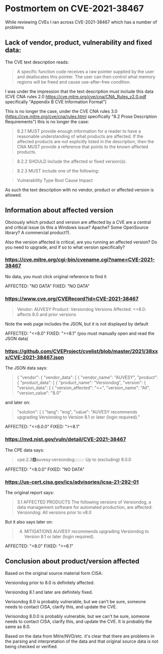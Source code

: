 # Postmortem on CVE-2021-38467

While reviewing CVEs I ran across CVE-2021-38467 which has a number of problems

## Lack of vendor, product, vulnerability and fixed data:

The CVE text description reads:

> A specific function code receives a raw pointer supplied by the user and deallocates this pointer. The user can then control what memory regions will be freed and cause use-after-free condition.

I was under the impression that the text description must include this data (CVE CNA rules 2.0 https://cve.mitre.org/cve/cna/CNA_Rules_v2.0.pdf specifically "Appendix B CVE Information Format") 

This is no longer the case, under the CVE CNA rules 3.0 (https://cve.mitre.org/cve/cna/rules.html specifically "8.2 Prose Description Requirements") this is no longer the case:

> 8.2.1 MUST provide enough information for a reader to have a reasonable understanding of what products are affected. If the affected products are not explicitly listed in the description, then the CNA MUST provide a reference that points to the known affected products.

> 8.2.2 SHOULD include the affected or fixed version(s).

> 8.2.3 MUST include one of the following:

> Vulnerability Type
> Root Cause
> Impact

As such the text description with no vendor, product or affected version is allowed.

## Information about affected version

Obviously which product and version are affected by a CVE are a central and critical issue (is this a Windows issue? Apache? Some OpenSource library? A commercial product?). 

Also the version affected is critical, are you running an affected version? Do you need to upgrade, and if so to what version specifically?

### https://cve.mitre.org/cgi-bin/cvename.cgi?name=CVE-2021-38467

No data, you must click original reference to find it

AFFECTED: "NO DATA"
FIXED: "NO DATA"

### https://www.cve.org/CVERecord?id=CVE-2021-38467

> Vendor: AUVESY
> Product: Versiondog
> Versions Affected:
> <=8.0: affects 8.0 and prior versions

Note the web page includes the JSON, but it is not displayed by default

AFFECTED: "<=8.0"
FIXED: ">=8.1" (you must manually open and read the JSON data)

### https://github.com/CVEProject/cvelist/blob/master/2021/38xxx/CVE-2021-38467.json

The JSON data says:

> {
>   "vendor": {
>     "vendor_data": [
>       {
>         "vendor_name": "AUVESY",
>         "product": {
>           "product_data": [
>             {
>               "product_name": "Versiondog",
>               "version": {
>                 "version_data": [
>                   {
>                     "version_affected": "<=",
>                     "version_name": "All",
>                     "version_value": "8.0"

and later on:

>    "solution": [
>        {
>            "lang": "eng",
>            "value": "AUVESY recommends upgrading Versiondog to Version 8.1 or later (login required)."
            
AFFECTED: "<=8.0.0"
FIXED: ">=8.1"

### https://nvd.nist.gov/vuln/detail/CVE-2021-38467

The CPE data says:

> cpe:2.3:a:auvesy:versiondog:*:*:*:*:*:*:*:*
> Up to (excluding)
> 8.0.0

AFFECTED: "<8.0.0"
FIXED: "NO DATA"

### https://us-cert.cisa.gov/ics/advisories/icsa-21-292-01

The original report says:

> 3.1 AFFECTED PRODUCTS
> The following versions of Versiondog, a data management software for automated production, are affected:
> Versiondog: All versions prior to v8.0

But it also says later on:

> 4. MITIGATIONS
> AUVESY recommends upgrading Versiondog to Version 8.1 or later (login required).

AFFECTED: "<8.0"
FIXED: ">=8.1" 

## Conclusion about product/version affected

Based on the original source material form CISA:

Versiondog prior to 8.0 is definitely affected.

Versiondog 8.1 and later are definitely fixed.

Verisondog 8.0 is probably vulnerable, but we can't be sure, someone needs to contact CISA, clarify this, and update the CVE.

Verisondog 8.0.0 is probably vulnerable, but we can't be sure, someone needs to contact CISA, clarify this, and update the CVE. It is probably the same as 8.0.

Based on the data from Mitre/NVD/etc. it's clear that there are problems in the parsing and interpretation of the data and that original source data is not being checked or verified.


